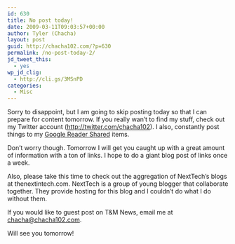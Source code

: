 ```yaml
---
id: 630
title: No post today!
date: 2009-03-11T09:03:57+00:00
author: Tyler (Chacha)
layout: post
guid: http://chacha102.com/?p=630
permalink: /no-post-today-2/
jd_tweet_this:
  - yes
wp_jd_clig:
  - http://cli.gs/3MSnPD
categories:
  - Misc
---
```

Sorry to disappoint, but I am going to skip posting today so that I can prepare for content tomorrow. If you really wan&#8217;t to find my stuff, check out my Twitter account (http://twitter.com/chacha102). I also, constantly post things to my [Google Reader Shared](http://www.google.com/reader/shared/05031209229858543935) items. 

Don&#8217;t worry though. Tomorrow I will get you caught up with a great amount of information with a ton of links. I hope to do a giant blog post of links once a week. 

Also, please take this time to check out the aggregation of NextTech&#8217;s blogs at thenextintech.com. NextTech is a group of young blogger that collaborate together. They provide hosting for this blog and I couldn&#8217;t do what I do without them.

If you would like to guest post on T&M News, email me at chacha@chacha102.com. 

Will see you tomorrow!